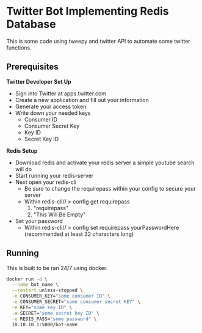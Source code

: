 # Twitter Bot Implementing Redis Database 

This is some code using tweepy and twitter API to automate some twitter functions.

## Prerequisites
**Twitter Developer Set Up**
* Sign into Twitter at apps.twitter.com
* Create a new application and fill out your information
* Generate your access token
* Write down your needed keys
  * Consumer ID
  * Consumer Secret Key
  * Key ID
  * Secret Key ID

**Redis Setup**
* Download redis and activate your redis server a simple youtube search will do
* Start running your redis-server
* Next open your redis-cli
  * Be sure to change the requirepass within your config to secure your server
  * Within redis-cli// > config get requirepass
    1. "requirepass"
    2. "This Will Be Empty"
* Set your password
  * Within redis-cli// > config set requirepass yourPasswordHere (recommended at least 32 characters long)



## Running

This is built to be ran 24/7 using docker.

```bash
docker run -d \
  --name bot_name \
  --restart unless-stopped \
  -e CONSUMER_KEY="some consumer ID" \
  -e CONSUMER_SECRET="some consumer secret KEY" \
  -e KEY="some key ID" \
  -e SECRET="some secret key ID" \
  -e REDIS_PASS="some password" \
  10.10.10.1:5000/bot-name
```